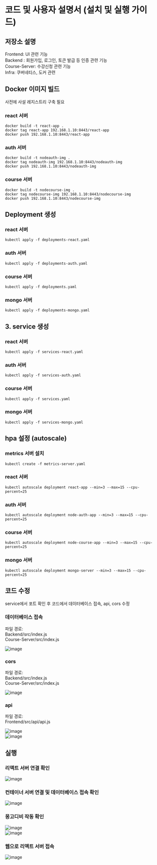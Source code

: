 # 코드 및 사용자 설명서 (설치 및 실행 가이드)

## 저장소 설명
Frontend: UI 관련 기능  
Backend : 회원가입, 로그인, 토큰 발급 등 인증 관련 기능  
Course-Server: 수강신청 관련 기능  
Infra: 쿠버네티스, 도커 관련 

## Docker 이미지 빌드

사전에 사설 레지스트리 구축 필요

### react 서버
```
docker build -t react-app .
docker tag react-app 192.168.1.10:8443/react-app
docker push 192.168.1.10:8443/react-app
```

### auth 서버
```
docker build -t nodeauth-img .
docker tag nodeauth-img 192.168.1.10:8443/nodeauth-img
docker push 192.168.1.10:8443/nodeauth-img
```

### course 서버
```
docker build -t nodecourse-img .
docker tag nodecourse-img 192.168.1.10:8443/nodecourse-img
docker push 192.168.1.10:8443/nodecourse-img
```

## Deployment 생성

### react 서버
```
kubectl apply -f deployments-react.yaml
```

### auth 서버
```
kubectl apply -f deployments-auth.yaml
```

### course 서버
```
kubectl apply -f deployments.yaml
```

### mongo 서버
```
kubectl apply -f deployments-mongo.yaml
```

## 3. service 생성

### react 서버
```
kubectl apply -f services-react.yaml
```

### auth 서버
```
kubectl apply -f services-auth.yaml
```

### course 서버
```
kubectl apply -f services.yaml
```

### mongo 서버
```
kubectl apply -f services-mongo.yaml
```

## hpa 설정 (autoscale)

### metrics 서버 설치
```
kubectl create -f metrics-server.yaml
```

### react 서버
```
kubectl autoscale deployment react-app --min=3 --max=15 --cpu-percent=25
```

### auth 서버
```
kubectl autoscale deployment node-auth-app --min=3 --max=15 --cpu-percent=25
```

### course 서버
```
kubectl autoscale deployment node-course-app --min=3 --max=15 --cpu-percent=25
```

### mongo 서버
```
kubectl autoscale deployment mongo-server --min=3 --max=15 --cpu-percent=25
```

## 코드 수정
service에서 포트 확인 후 코드에서 데이터베이스 접속, api, cors 수정

### 데이터베이스 접속
파일 경로:  
Backend/src/index.js   
Course-Server/src/index.js  

![image](https://user-images.githubusercontent.com/63990390/146634385-a72360a1-fea5-4e83-bff7-16d89c087f17.png)

### cors
파일 경로:   
Backend/src/index.js     
Course-Server/src/index.js   

![image](https://user-images.githubusercontent.com/63990390/146634409-88fde0cc-b6d4-45ed-87ef-a4df49a24f2d.png)

### api
파일 경로:   
Frontend/src/api/api.js  

![image](https://user-images.githubusercontent.com/63990390/146634492-ab81c000-ab05-405b-a495-354e66101c33.png)  
![image](https://user-images.githubusercontent.com/63990390/146634511-9b7cfb9e-0387-4f10-b422-6c9b20974ddc.png)

## 실행

### 리액트 서버 연결 확인
![image](https://user-images.githubusercontent.com/63990390/146635620-ba9683d6-2d83-42a0-bdf0-fac35d547b19.png)

### 컨테이너 서버 연결 및 데이터베이스 접속 확인
![image](https://user-images.githubusercontent.com/63990390/146634800-da487b49-10aa-4796-98ef-eea4e068cf36.png)

### 몽고디비 작동 확인
![image](https://user-images.githubusercontent.com/63990390/146634873-3fa9d7bb-17e8-49bc-8407-378ca62a62bc.png)  
![image](https://user-images.githubusercontent.com/63990390/146634897-e1008c72-2ff9-435e-853c-849125eb3005.png)

### 웹으로 리액트 서버 접속
![image](https://user-images.githubusercontent.com/63990390/146635678-1d928918-94d5-4eb7-848b-f1102b82a6b3.png)






